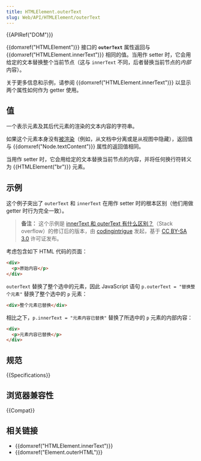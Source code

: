 ```yaml
---
title: HTMLElement.outerText
slug: Web/API/HTMLElement/outerText
---
```


{{APIRef("DOM")}}

{{domxref("HTMLElement")}} 接口的 **`outerText`** 属性返回与 {{domxref("HTMLElement.innerText")}} 相同的值。当用作 setter 时，它会用给定的文本替换整个当前节点（这与 `innerText` 不同，后者替换当前节点的*内部*内容）。

关于更多信息和示例，请参阅 {{domxref("HTMLElement.innerText")}} 以显示两个属性如何作为 getter 使用。

## 值

一个表示元素及其后代元素的渲染的文本内容的字符串。

如果这个元素本身没有[被渲染](https://html.spec.whatwg.org/multipage/rendering.html#being-rendered)（例如，从文档中分离或是从视图中隐藏），返回值与 {{domxref("Node.textContent")}} 属性的返回值相同。

当用作 setter 时，它会用给定的文本替换当前节点的内容，并将任何换行符转义为 {{HTMLElement("br")}} 元素。

## 示例

这个例子突出了 `outerText` 和 `innerText` 在用作 setter 时的根本区别（他们用做 getter 时行为完全一致）。

> **备注：** 这个示例是 [innerText 和 outerText 有什么区别？](https://stackoverflow.com/questions/18481382/what-is-the-difference-between-innertext-and-outertext/18481435#18481435)（Stack overflow）的修订后的版本，由 [codingintrigue](https://stackoverflow.com/users/571194/codingintrigue) 发起，基于 [CC BY-SA 3.0](https://creativecommons.org/licenses/by-sa/3.0/) 许可证发布。

考虑包含如下 HTML 代码的页面：

```html
<div>
  <p>原始内容</p>
</div>
```

`outerText` 替换了整个选中的元素，因此 JavaScript 语句 `p.outerText = "替换整个元素"` 替换了整个选中的 `p` 元素：

```html
<div>整个元素已替换</div>
```

相比之下，`p.innerText = "元素内容已替换"` 替换了所选中的 `p` 元素的内部内容：

```html
<div>
  <p>元素内容已替换</p>
</div>
```

## 规范

{{Specifications}}

## 浏览器兼容性

{{Compat}}

## 相关链接

- {{domxref("HTMLElement.innerText")}}
- {{domxref("Element.outerHTML")}}
